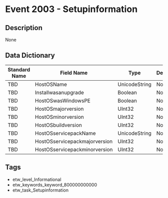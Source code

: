 # Event 2003 - Setupinformation

## Description
None

## Data Dictionary
|Standard Name|Field Name|Type|Description|Sample Value|
|---|---|---|---|---|
|TBD|HostOSName|UnicodeString|None|`None`|
|TBD|Installwasanupgrade|Boolean|None|`None`|
|TBD|HostOSwasWindowsPE|Boolean|None|`None`|
|TBD|HostOSmajorversion|UInt32|None|`None`|
|TBD|HostOSminorversion|UInt32|None|`None`|
|TBD|HostOSbuildversion|UInt32|None|`None`|
|TBD|HostOSservicepackName|UnicodeString|None|`None`|
|TBD|HostOSservicepackmajorversion|UInt32|None|`None`|
|TBD|HostOSservicepackminorversion|UInt32|None|`None`|

## Tags
* etw_level_Informational
* etw_keywords_keyword_800000000000
* etw_task_Setupinformation